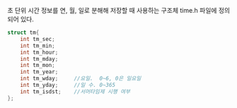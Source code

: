 초 단위 시간 정보를 연, 월, 일로 분해해 저장할 때 사용하는 구조체
time.h 파일에 정의되어 있다.


~~~c
struct tm{
	int tm_sec;
	int tm_min;
	int tm_hour;
	int tm_mday;
	int tm_mon;
	int tm_year;
	int tm_wday;     //요일.  0~6, 0은 일요일
	int tm_yday;     //일 수. 0~365
	int tm_isdst;    //서머타임제 시행 여부
};
~~~
